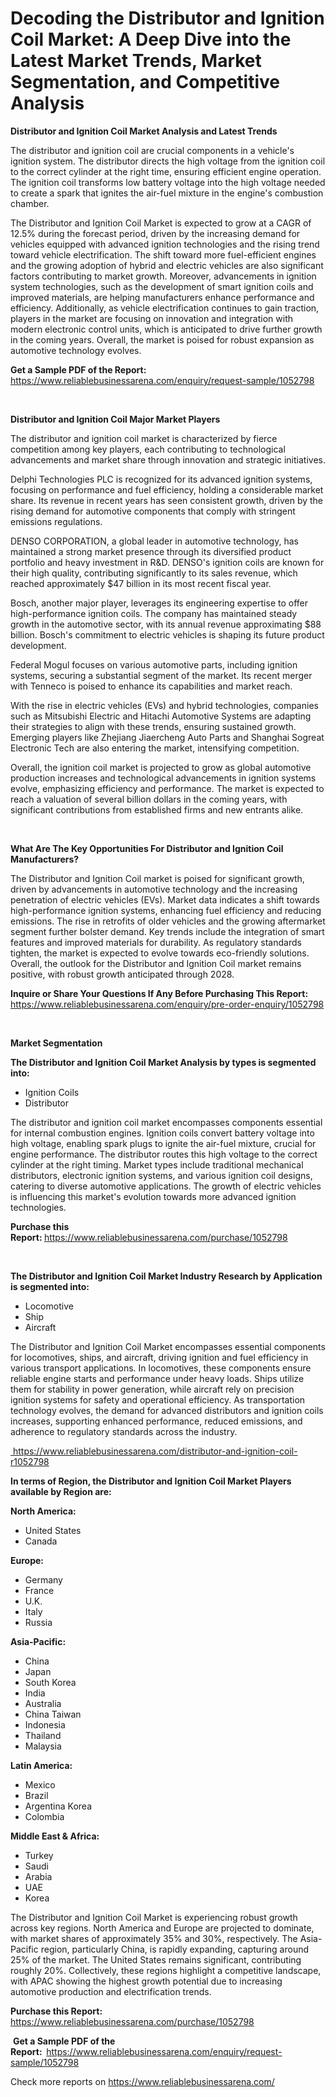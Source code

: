 <p><h1>Decoding the Distributor and Ignition Coil Market: A Deep Dive into the Latest Market Trends, Market Segmentation, and Competitive Analysis</h1></p><p><strong>Distributor and Ignition Coil Market Analysis and Latest Trends</strong></p>
<p><p>The distributor and ignition coil are crucial components in a vehicle's ignition system. The distributor directs the high voltage from the ignition coil to the correct cylinder at the right time, ensuring efficient engine operation. The ignition coil transforms low battery voltage into the high voltage needed to create a spark that ignites the air-fuel mixture in the engine's combustion chamber.</p><p>The Distributor and Ignition Coil Market is expected to grow at a CAGR of 12.5% during the forecast period, driven by the increasing demand for vehicles equipped with advanced ignition technologies and the rising trend toward vehicle electrification. The shift toward more fuel-efficient engines and the growing adoption of hybrid and electric vehicles are also significant factors contributing to market growth. Moreover, advancements in ignition system technologies, such as the development of smart ignition coils and improved materials, are helping manufacturers enhance performance and efficiency. Additionally, as vehicle electrification continues to gain traction, players in the market are focusing on innovation and integration with modern electronic control units, which is anticipated to drive further growth in the coming years. Overall, the market is poised for robust expansion as automotive technology evolves.</p></p>
<p><strong>Get a Sample PDF of the Report:&nbsp;</strong> <a href="https://www.reliablebusinessarena.com/enquiry/request-sample/1052798?utm_campaign=3195&utm_medium=2&utm_source=Github&utm_content=ia&utm_term=22032025&utm_id=distributor-and-ignition-coil">https://www.reliablebusinessarena.com/enquiry/request-sample/1052798</a></p>
<p>&nbsp;</p>
<p><strong>Distributor and Ignition Coil Major Market Players</strong></p>
<p><p>The distributor and ignition coil market is characterized by fierce competition among key players, each contributing to technological advancements and market share through innovation and strategic initiatives.</p><p>Delphi Technologies PLC is recognized for its advanced ignition systems, focusing on performance and fuel efficiency, holding a considerable market share. Its revenue in recent years has seen consistent growth, driven by the rising demand for automotive components that comply with stringent emissions regulations.</p><p>DENSO CORPORATION, a global leader in automotive technology, has maintained a strong market presence through its diversified product portfolio and heavy investment in R&D. DENSO's ignition coils are known for their high quality, contributing significantly to its sales revenue, which reached approximately $47 billion in its most recent fiscal year.</p><p>Bosch, another major player, leverages its engineering expertise to offer high-performance ignition coils. The company has maintained steady growth in the automotive sector, with its annual revenue approximating $88 billion. Bosch's commitment to electric vehicles is shaping its future product development.</p><p>Federal Mogul focuses on various automotive parts, including ignition systems, securing a substantial segment of the market. Its recent merger with Tenneco is poised to enhance its capabilities and market reach.</p><p>With the rise in electric vehicles (EVs) and hybrid technologies, companies such as Mitsubishi Electric and Hitachi Automotive Systems are adapting their strategies to align with these trends, ensuring sustained growth. Emerging players like Zhejiang Jiaercheng Auto Parts and Shanghai Sogreat Electronic Tech are also entering the market, intensifying competition.</p><p>Overall, the ignition coil market is projected to grow as global automotive production increases and technological advancements in ignition systems evolve, emphasizing efficiency and performance. The market is expected to reach a valuation of several billion dollars in the coming years, with significant contributions from established firms and new entrants alike.</p></p>
<p>&nbsp;</p>
<p><strong>What Are The Key Opportunities For Distributor and Ignition Coil Manufacturers?</strong></p>
<p><p>The Distributor and Ignition Coil market is poised for significant growth, driven by advancements in automotive technology and the increasing penetration of electric vehicles (EVs). Market data indicates a shift towards high-performance ignition systems, enhancing fuel efficiency and reducing emissions. The rise in retrofits of older vehicles and the growing aftermarket segment further bolster demand. Key trends include the integration of smart features and improved materials for durability. As regulatory standards tighten, the market is expected to evolve towards eco-friendly solutions. Overall, the outlook for the Distributor and Ignition Coil market remains positive, with robust growth anticipated through 2028.</p></p>
<p><strong>Inquire or Share Your Questions If Any Before Purchasing This Report:</strong> <a href="https://www.reliablebusinessarena.com/enquiry/pre-order-enquiry/1052798?utm_campaign=3195&utm_medium=2&utm_source=Github&utm_content=ia&utm_term=22032025&utm_id=distributor-and-ignition-coil">https://www.reliablebusinessarena.com/enquiry/pre-order-enquiry/1052798</a></p>
<p>&nbsp;</p>
<p><strong>Market Segmentation</strong></p>
<p><strong>The Distributor and Ignition Coil Market Analysis by types is segmented into:</strong></p>
<p><ul><li>Ignition Coils</li><li>Distributor</li></ul></p>
<p><p>The distributor and ignition coil market encompasses components essential for internal combustion engines. Ignition coils convert battery voltage into high voltage, enabling spark plugs to ignite the air-fuel mixture, crucial for engine performance. The distributor routes this high voltage to the correct cylinder at the right timing. Market types include traditional mechanical distributors, electronic ignition systems, and various ignition coil designs, catering to diverse automotive applications. The growth of electric vehicles is influencing this market's evolution towards more advanced ignition technologies.</p></p>
<p><strong>Purchase this Report:&nbsp;</strong><a href="https://www.reliablebusinessarena.com/purchase/1052798?utm_campaign=3195&utm_medium=2&utm_source=Github&utm_content=ia&utm_term=22032025&utm_id=distributor-and-ignition-coil">https://www.reliablebusinessarena.com/purchase/1052798</a></p>
<p>&nbsp;</p>
<p><strong>The Distributor and Ignition Coil Market Industry Research by Application is segmented into:</strong></p>
<p><ul><li>Locomotive</li><li>Ship</li><li>Aircraft</li></ul></p>
<p><p>The Distributor and Ignition Coil Market encompasses essential components for locomotives, ships, and aircraft, driving ignition and fuel efficiency in various transport applications. In locomotives, these components ensure reliable engine starts and performance under heavy loads. Ships utilize them for stability in power generation, while aircraft rely on precision ignition systems for safety and operational efficiency. As transportation technology evolves, the demand for advanced distributors and ignition coils increases, supporting enhanced performance, reduced emissions, and adherence to regulatory standards across the industry.</p></p>
<p><a href="https://www.reliablebusinessarena.com/distributor-and-ignition-coil-r1052798?utm_campaign=3195&utm_medium=2&utm_source=Github&utm_content=ia&utm_term=22032025&utm_id=distributor-and-ignition-coil">&nbsp;https://www.reliablebusinessarena.com/distributor-and-ignition-coil-r1052798</a></p>
<p><strong>In terms of Region, the Distributor and Ignition Coil Market Players available by Region are:</strong></p>
<p>
    <p> <strong> North America: </strong>
        <ul>
            <li>United States</li>
            <li>Canada</li>
        </ul>
        </p> 
    <p> <strong> Europe: </strong>
        <ul>
            <li>Germany</li>
            <li>France</li>
            <li>U.K.</li>
            <li>Italy</li>
            <li>Russia</li>
        </ul>
        </p> 
    <p> <strong> Asia-Pacific: </strong>
        <ul>
            <li>China</li>
            <li>Japan</li>
            <li>South Korea</li>
            <li>India</li>
            <li>Australia</li>
            <li>China Taiwan</li>
            <li>Indonesia</li>
            <li>Thailand</li>
            <li>Malaysia</li>
        </ul>
        </p> 
    <p> <strong> Latin America: </strong>
        <ul>
            <li>Mexico</li>
            <li>Brazil</li>
            <li>Argentina Korea</li>
            <li>Colombia</li>
        </ul>
        </p> 
    <p> <strong> Middle East & Africa: </strong>
        <ul>
            <li>Turkey</li>
            <li>Saudi</li>
            <li>Arabia</li>
            <li>UAE</li>
            <li>Korea</li>
        </ul>
    </p>
    </p>
<p><p>The Distributor and Ignition Coil Market is experiencing robust growth across key regions. North America and Europe are projected to dominate, with market shares of approximately 35% and 30%, respectively. The Asia-Pacific region, particularly China, is rapidly expanding, capturing around 25% of the market. The United States remains significant, contributing roughly 20%. Collectively, these regions highlight a competitive landscape, with APAC showing the highest growth potential due to increasing automotive production and electrification trends.</p></p>
<p><strong>Purchase this Report: </strong><a href="https://www.reliablebusinessarena.com/purchase/1052798?utm_campaign=3195&utm_medium=2&utm_source=Github&utm_content=ia&utm_term=22032025&utm_id=distributor-and-ignition-coil">https://www.reliablebusinessarena.com/purchase/1052798</a></p>
<p>&nbsp;<strong>Get a Sample PDF of the Report:&nbsp;&nbsp;</strong><a href="https://www.reliablebusinessarena.com/enquiry/request-sample/1052798?utm_campaign=3195&utm_medium=2&utm_source=Github&utm_content=ia&utm_term=22032025&utm_id=distributor-and-ignition-coil">https://www.reliablebusinessarena.com/enquiry/request-sample/1052798</a></p>
<p><strong></strong></p>
<p>Check more reports on <a href="https://www.reliablebusinessarena.com/?utm_campaign=3195&utm_medium=2&utm_source=Github&utm_content=ia&utm_term=22032025&utm_id=distributor-and-ignition-coil">https://www.reliablebusinessarena.com/</a></p>